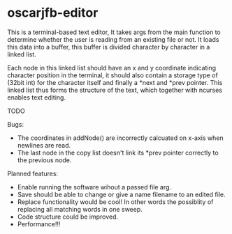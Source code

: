 # oscarjfb-editor

This is a terminal-based text editor, It takes args from the main function to determine whether the user is reading from an existing file or not. It loads this data into a buffer, this buffer is divided character by character in a linked list.

Each node in this linked list should have an x and y coordinate indicating character position in the terminal, it should also contain a storage type of (32bit int) for the character itself and finally a *next and *prev pointer. This linked list thus forms the structure of the text, which together with ncurses enables text editing. 

TODO

Bugs:
- The coordinates in addNode() are incorrectly calcuated on x-axis when newlines are read.
- The last node in the copy list doesn't link its *prev pointer correctly to the previous node.

Planned features: 
- Enable running the software wihout a passed file arg. 
- Save should be able to change or give a name filename to an edited file. 
- Replace functionality would be cool! In other words the possiblity of replacing all matching words in one sweep. 
- Code structure could be improved.
- Performance!!!